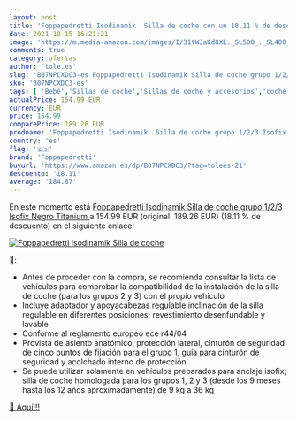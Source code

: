 ```yaml
---
layout: post
title: 'Foppapedretti Isodinamik  Silla de coche con un 18.11 % de descuento'
date: 2021-10-15 16:21:21
image: 'https://m.media-amazon.com/images/I/31tWJaKd8XL._SL500_._SL400_.jpg'
comments: true
category: ofertas
author: 'tole.es'
slug: 'B07NPCXDC3-es Foppapedretti Isodinamik Silla de coche grupo 1/2/3 Isofix...'
sku: 'B07NPCXDC3-es'
tags: [ 'Bebé','Sillas de coche','Sillas de coche y accesorios','coche','de','foppapedretti','isofix','silla', ]
actualPrice: 154.99 EUR
currency: EUR
price: 154.99
comparePrice: 189.26 EUR
prodname: 'Foppapedretti Isodinamik  Silla de coche grupo 1/2/3 Isofix  Negro  Titanium '
country: 'es'
flag: '🇪🇸'
brand: 'Foppapedretti'
buyurl: 'https://www.amazon.es/dp/B07NPCXDC3/?tag=tolees-21'
descuento: '18.11'
average: '184.87'
---
```


En este momento está [Foppapedretti Isodinamik  Silla de coche grupo 1/2/3 Isofix  Negro  Titanium ](https://www.amazon.es/dp/B07NPCXDC3/?tag=tolees-21) a 154.99 EUR (original: 189.26 EUR) (18.11 %  de descuento) en el siguiente enlace!

[![Foppapedretti Isodinamik  Silla de coche](https://m.media-amazon.com/images/I/31tWJaKd8XL._SL500_._SL400_.jpg)](https://www.amazon.es/dp/B07NPCXDC3/?tag=tolees-21)

🔎:

- Antes de proceder con la compra, se recomienda consultar la lista de vehículos para comprobar la compatibilidad de la instalación de la silla de coche (para los grupos 2 y 3) con el propio vehículo
- Incluye adaptador y apoyacabezas regulable.inclinación de la silla regulable en diferentes posiciones; revestimiento desenfundable y lavable
- Conforme al reglamento europeo ece r44/04
- Provista de asiento anatómico, protección lateral, cinturón de seguridad de cinco puntos de fijación para el grupo 1, guía para cinturón de seguridad y acolchado interno de protección
- Se puede utilizar solamente en vehículos preparados para anclaje isofix; silla de coche homologada para los grupos 1, 2 y 3 (desde los 9 meses hasta los 12 años aproximadamente) de 9 kg a 36 kg

[🛒 Aquí!!!](https://www.amazon.es/dp/B07NPCXDC3/?tag=tolees-21)

